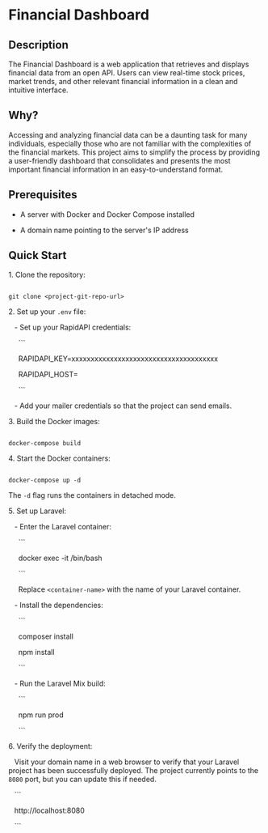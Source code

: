 # Financial Dashboard

## Description

The Financial Dashboard is a web application that retrieves and displays financial data from an open API. Users can view real-time stock prices, market trends, and other relevant financial information in a clean and intuitive interface.

## Why?

Accessing and analyzing financial data can be a daunting task for many individuals, especially those who are not familiar with the complexities of the financial markets. This project aims to simplify the process by providing a user-friendly dashboard that consolidates and presents the most important financial information in an easy-to-understand format.

## Prerequisites

- A server with Docker and Docker Compose installed

- A domain name pointing to the server's IP address

## Quick Start

1\. Clone the repository:

```

git clone <project-git-repo-url>

```

2\. Set up your `.env` file:

   - Set up your RapidAPI credentials:

     ```

     RAPIDAPI_KEY=xxxxxxxxxxxxxxxxxxxxxxxxxxxxxxxxxxxxxx

     RAPIDAPI_HOST=<your-host-file-here>

     ```

   - Add your mailer credentials so that the project can send emails.

3\. Build the Docker images:

```

docker-compose build

```

4\. Start the Docker containers:

```

docker-compose up -d

```

The `-d` flag runs the containers in detached mode.

5\. Set up Laravel:

   - Enter the Laravel container:

     ```

     docker exec -it <container-name> /bin/bash

     ```

     Replace `<container-name>` with the name of your Laravel container.

   - Install the dependencies:

     ```

     composer install

     npm install

     ```

   - Run the Laravel Mix build:

     ```

     npm run prod

     ```

6\. Verify the deployment:

   Visit your domain name in a web browser to verify that your Laravel project has been successfully deployed. The project currently points to the `8080` port, but you can update this if needed.

   ```

   http://localhost:8080

   ```
   
